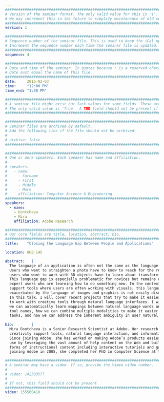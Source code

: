 ```yaml
---
################################################################################
# Version of the seminar format. The only valid value for this is '1'. 
# We may increment this in the future to simplify maintenance of old seminars.
################################################################################
version: 1

################################################################################
# Sequence number of the seminar file. This is used to keep the iCal up to date.
# Increment the sequence number each time the seminar file is updated.
################################################################################
sequence: 4

################################################################################
# Date and time of the seminar. In quotes because : is a reserved character.
# Date must equal the name of this file.
################################################################################
date:     2016-02-03
time:     "12:00 PM"
time_end: "1:30 PM"

################################################################################
# A seminar file might exist but lack values for some fields. These are 'TBD'. 
# The only valid value is 'True'. A TBD field should not be present if 'False'.
################################################################################

################################################################################
# Seminar files are archived by default.
# Add the following line if the file should not be archived:
#
# archive: false
################################################################################

################################################################################
# One or more speakers. Each speaker has name and affiliation.
#
# speakers:
#   - name: 
#     - Surname
#     - First
#     - Middle
#     - More
#     affiliation: Computer Science & Engineering 
################################################################################
speakers:
  - name: 
    - Dontcheva
    - Mira
    affiliation: Adobe Research 

################################################################################
# Our core fields are title, location, abstract, bio.
################################################################################
title:    "Closing the Language Gap Between People and Applications"

location: HUB 145

abstract:   |
  The language of an application is often not the same as the language of its users. 
  Users who want to straighten a photo have to know to reach for the ruler tool and 
  users who want to work with 3D objects have to learn about transforming and scaling. 
  This language gap is especially problematic for novices but remains an issue for 
  expert users who are learning how to do something new. In the context of creativity 
  support tools where users are often working with visuals, this language gap is 
  exacerbated by the language of images and graphics is not easily discoverable.
  In this talk, I will cover recent projects that try to make it easier for users 
  to work with creative tools through natural language interfaces. I will cover how 
  we can automatically learn mappings between natural language words and application
  tool names, how we can combine multiple modalities to make it easier to do creative
  tasks, and how we can address the inherent ambiguity in user natural language requests. 
  
bio:        |
  Mira Dontcheva is a Senior Research Scientist at Adobe. Her research focuses on 
  creativity support tools, natural language interaction, and information visualization. 
  Since joining Adobe, she has worked on making Adobe’s products easier to learn and 
  use by leveraging the vast amount of help content on the Web and building novel 
  forms of instructional content including interactive tutorials and games. Before 
  joining Adobe in 2008, she completed her PhD in Computer Science at the University of Washington. 

################################################################################
# A seminar may have a video. If so, provide the Vimeo video number.
#
# video: 142303577
#
# If not, this field should not be present 
################################################################################
video: 155560418
---
```

